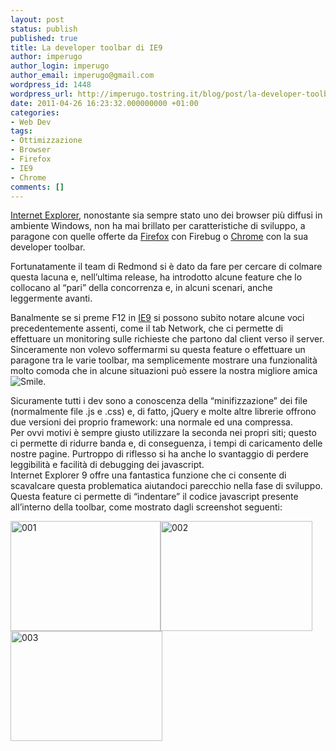```yaml
---
layout: post
status: publish
published: true
title: La developer toolbar di IE9
author: imperugo
author_login: imperugo
author_email: imperugo@gmail.com
wordpress_id: 1448
wordpress_url: http://imperugo.tostring.it/blog/post/la-developer-toolbar-di-ie9/
date: 2011-04-26 16:23:32.000000000 +01:00
categories:
- Web Dev
tags:
- Ottimizzazione
- Browser
- Firefox
- IE9
- Chrome
comments: []
---
```

<p><a title="Internet Explorer posts" href="http://tostring.it/tags/archive/ie9" target="_blank">Internet Explorer</a>, nonostante sia sempre stato uno dei browser più diffusi in ambiente Windows, non ha mai brillato per caratteristiche di sviluppo, a paragone con quelle offerte da <a title="Firefox posts" href="http://tostring.it/tags/archive/firefox" target="_blank">Firefox</a> con Firebug o <a title="Chrome posts" href="http://tostring.it/tags/archive/chrome" target="_blank">Chrome</a> con la sua developer toolbar.</p>  <p>Fortunatamente il team di Redmond si è dato da fare per cercare di colmare questa lacuna e, nell’ultima release, ha introdotto alcune feature che lo collocano al “pari” della concorrenza e, in alcuni scenari, anche leggermente avanti.</p>  <p>Banalmente se si preme F12 in <a title="Internet Exploer 9 posts" href="http://tostring.it/tags/archive/ie9" target="_blank">IE9</a> si possono subito notare alcune voci precedentemente assenti, come il tab Network, che ci permette di effettuare un monitoring sulle richieste che partono dal client verso il server.     <br />Sinceramente non volevo soffermarmi su questa feature o effettuare un paragone tra le varie toolbar, ma semplicemente mostrare una funzionalità molto comoda che in alcune situazioni può essere la nostra migliore amica <img style="border-bottom-style: none; border-left-style: none; border-top-style: none; border-right-style: none" class="wlEmoticon wlEmoticon-smile" alt="Smile" src="http://www.tostring.it/UserFiles/imperugo/wlEmoticon-smile_2_6.png" />.</p>  <p>Sicuramente tutti i dev sono a conoscenza della “minifizzazione” dei file (normalmente file .js e .css) e, di fatto, jQuery e molte altre librerie offrono due versioni dei proprio framework: una normale ed una compressa.    <br />Per ovvi motivi è sempre giusto utilizzare la seconda nei propri siti; questo ci permette di ridurre banda e, di conseguenza, i tempi di caricamento delle nostre pagine. Purtroppo di riflesso si ha anche lo svantaggio di perdere leggibilità e facilità di debugging dei javascript.     <br />Internet Explorer 9 offre una fantastica funzione che ci consente di scavalcare questa problematica aiutandoci parecchio nella fase di sviluppo. Questa feature ci permette di “indentare” il codice javascript presente all’interno della toolbar, come mostrato dagli screenshot seguenti:</p>  <p><a href="http://www.tostring.it/UserFiles/imperugo/001_2.png"><img style="background-image: none; border-right-width: 0px; padding-left: 0px; padding-right: 0px; display: inline; border-top-width: 0px; border-bottom-width: 0px; border-left-width: 0px; padding-top: 0px" title="001" border="0" alt="001" src="http://www.tostring.it/UserFiles/imperugo/001_thumb.png" width="240" height="176" /></a><a href="http://www.tostring.it/UserFiles/imperugo/002_2.png"><img style="background-image: none; border-right-width: 0px; padding-left: 0px; padding-right: 0px; display: inline; border-top-width: 0px; border-bottom-width: 0px; border-left-width: 0px; padding-top: 0px" title="002" border="0" alt="002" src="http://www.tostring.it/UserFiles/imperugo/002_thumb.png" width="243" height="176" /></a><a href="http://www.tostring.it/UserFiles/imperugo/003_2.png"><img style="background-image: none; border-right-width: 0px; padding-left: 0px; padding-right: 0px; display: inline; border-top-width: 0px; border-bottom-width: 0px; border-left-width: 0px; padding-top: 0px" title="003" border="0" alt="003" src="http://www.tostring.it/UserFiles/imperugo/003_thumb.png" width="243" height="176" /></a></p>
